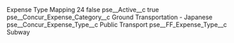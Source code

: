 <?xml version="1.0" encoding="UTF-8"?>
<CustomMetadata xmlns="http://soap.sforce.com/2006/04/metadata" xmlns:xsi="http://www.w3.org/2001/XMLSchema-instance" xmlns:xsd="http://www.w3.org/2001/XMLSchema">
    <label>Expense Type Mapping 24</label>
    <protected>false</protected>
    <values>
        <field>pse__Active__c</field>
        <value xsi:type="xsd:boolean">true</value>
    </values>
    <values>
        <field>pse__Concur_Expense_Category__c</field>
        <value xsi:type="xsd:string">Ground Transportation - Japanese</value>
    </values>
    <values>
        <field>pse__Concur_Expense_Type__c</field>
        <value xsi:type="xsd:string">Public Transport</value>
    </values>
    <values>
        <field>pse__FF_Expense_Type__c</field>
        <value xsi:type="xsd:string">Subway</value>
    </values>
</CustomMetadata>
